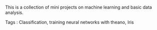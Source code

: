 This is a collection of mini projects on machine learning and basic data analysis.

Tags : Classification, training neural networks with theano, Iris

